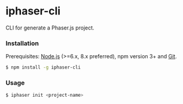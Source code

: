 # iphaser-cli

CLI for generate a Phaser.js project.

### Installation

Prerequisites: [Node.js](https://nodejs.org/en/) (>=6.x, 8.x preferred), npm version 3+ and [Git](https://git-scm.com/).

```bash
$ npm install -g iphaser-cli
```

### Usage

```bash
$ iphaser init <project-name>
```